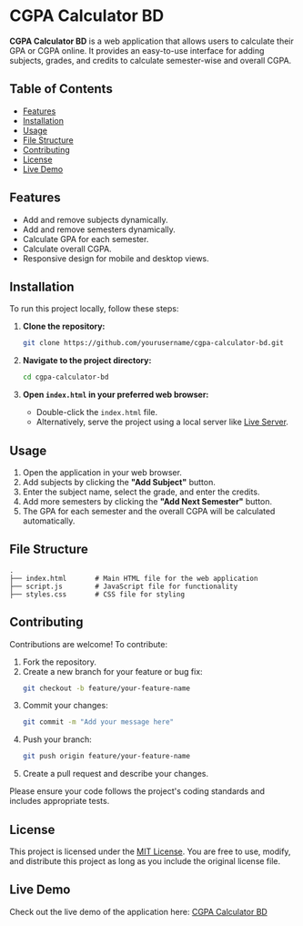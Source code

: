 # CGPA Calculator BD

**CGPA Calculator BD** is a web application that allows users to calculate their GPA or CGPA online. It provides an easy-to-use interface for adding subjects, grades, and credits to calculate semester-wise and overall CGPA.

## Table of Contents
- [Features](#features)
- [Installation](#installation)
- [Usage](#usage)
- [File Structure](#file-structure)
- [Contributing](#contributing)
- [License](#license)
- [Live Demo](#live-demo)

## Features
- Add and remove subjects dynamically.
- Add and remove semesters dynamically.
- Calculate GPA for each semester.
- Calculate overall CGPA.
- Responsive design for mobile and desktop views.

## Installation
To run this project locally, follow these steps:

1. **Clone the repository:**
   ```bash
   git clone https://github.com/yourusername/cgpa-calculator-bd.git
   ```

2. **Navigate to the project directory:**
   ```bash
   cd cgpa-calculator-bd
   ```

3. **Open `index.html` in your preferred web browser:**
   - Double-click the `index.html` file.
   - Alternatively, serve the project using a local server like [Live Server](https://marketplace.visualstudio.com/items?itemName=ritwickdey.LiveServer).

## Usage
1. Open the application in your web browser.
2. Add subjects by clicking the **"Add Subject"** button.
3. Enter the subject name, select the grade, and enter the credits.
4. Add more semesters by clicking the **"Add Next Semester"** button.
5. The GPA for each semester and the overall CGPA will be calculated automatically.

## File Structure
```
.
├── index.html       # Main HTML file for the web application
├── script.js        # JavaScript file for functionality
├── styles.css       # CSS file for styling
```

## Contributing
Contributions are welcome! To contribute:

1. Fork the repository.
2. Create a new branch for your feature or bug fix:
   ```bash
   git checkout -b feature/your-feature-name
   ```
3. Commit your changes:
   ```bash
   git commit -m "Add your message here"
   ```
4. Push your branch:
   ```bash
   git push origin feature/your-feature-name
   ```
5. Create a pull request and describe your changes.

Please ensure your code follows the project's coding standards and includes appropriate tests.

## License
This project is licensed under the [MIT License](LICENSE). You are free to use, modify, and distribute this project as long as you include the original license file.

## Live Demo
Check out the live demo of the application here: [CGPA Calculator BD](https://cgpa-calculator-rose.vercel.app/)


